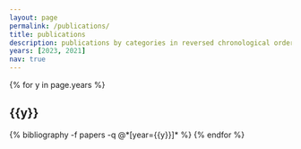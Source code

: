 ```yaml
---
layout: page
permalink: /publications/
title: publications
description: publications by categories in reversed chronological order. generated by jekyll-scholar.
years: [2023, 2021]
nav: true
---
```


<div class="publications">

{% for y in page.years %}
  <h2 class="year">{{y}}</h2>
  {% bibliography -f papers -q @*[year={{y}}]* %}
{% endfor %}

</div>
